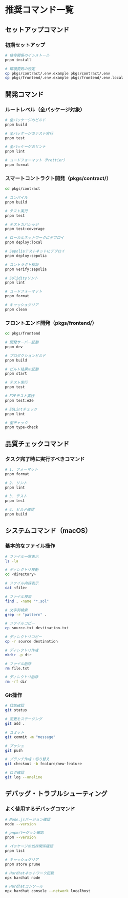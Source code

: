 # 推奨コマンド一覧

## セットアップコマンド

### 初期セットアップ

```bash
# 依存関係のインストール
pnpm install

# 環境変数の設定
cp pkgs/contract/.env.example pkgs/contract/.env
cp pkgs/frontend/.env.example pkgs/frontend/.env.local
```

## 開発コマンド

### ルートレベル（全パッケージ対象）

```bash
# 全パッケージのビルド
pnpm build

# 全パッケージのテスト実行
pnpm test

# 全パッケージのリント
pnpm lint

# コードフォーマット（Prettier）
pnpm format
```

### スマートコントラクト開発（pkgs/contract/）

```bash
cd pkgs/contract

# コンパイル
pnpm build

# テスト実行
pnpm test

# テストカバレッジ
pnpm test:coverage

# ローカルネットワークにデプロイ
pnpm deploy:local

# Sepoliaテストネットにデプロイ
pnpm deploy:sepolia

# コントラクト検証
pnpm verify:sepolia

# Solidityリント
pnpm lint

# コードフォーマット
pnpm format

# キャッシュクリア
pnpm clean
```

### フロントエンド開発（pkgs/frontend/）

```bash
cd pkgs/frontend

# 開発サーバー起動
pnpm dev

# プロダクションビルド
pnpm build

# ビルド結果の起動
pnpm start

# テスト実行
pnpm test

# E2Eテスト実行
pnpm test:e2e

# ESLintチェック
pnpm lint

# 型チェック
pnpm type-check
```

## 品質チェックコマンド

### タスク完了時に実行すべきコマンド

```bash
# 1. フォーマット
pnpm format

# 2. リント
pnpm lint

# 3. テスト
pnpm test

# 4. ビルド確認
pnpm build
```

## システムコマンド（macOS）

### 基本的なファイル操作

```bash
# ファイル一覧表示
ls -la

# ディレクトリ移動
cd <directory>

# ファイル内容表示
cat <file>

# ファイル検索
find . -name "*.sol"

# 文字列検索
grep -r "pattern" .

# ファイルコピー
cp source.txt destination.txt

# ディレクトリコピー
cp -r source destination

# ディレクトリ作成
mkdir -p dir

# ファイル削除
rm file.txt

# ディレクトリ削除
rm -rf dir
```

### Git操作

```bash
# 状態確認
git status

# 変更をステージング
git add .

# コミット
git commit -m "message"

# プッシュ
git push

# ブランチ作成・切り替え
git checkout -b feature/new-feature

# ログ確認
git log --oneline
```

## デバッグ・トラブルシューティング

### よく使用するデバッグコマンド

```bash
# Node.jsバージョン確認
node --version

# pnpmバージョン確認
pnpm --version

# パッケージの依存関係確認
pnpm list

# キャッシュクリア
pnpm store prune

# Hardhatネットワーク起動
npx hardhat node

# Hardhatコンソール
npx hardhat console --network localhost
```
